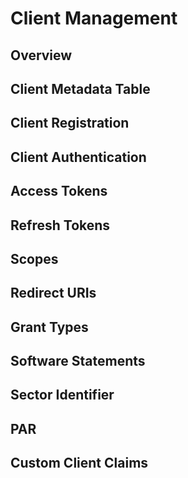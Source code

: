 # Client Management

## Overview

## Client Metadata Table

## Client Registration

## Client Authentication

## Access Tokens

## Refresh Tokens

## Scopes

## Redirect URIs

## Grant Types

## Software Statements

## Sector Identifier

## PAR

## Custom Client Claims
